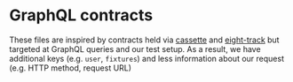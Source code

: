 # GraphQL contracts
These files are inspired by contracts held via [cassette][] and [eight-track][] but targeted at GraphQL queries and our test setup. As a result, we have additional keys (e.g. `user`, `fixtures`) and less information about our request (e.g. HTTP method, request URL)

[cassette]: https://github.com/uber/cassette
[eight-track]: https://github.com/uber/eight-track
